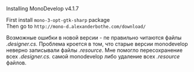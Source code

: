Installing MonoDevelop v4.1.7

First install `mono-3-opt-gtk-sharp` package  
Then go to `http://mono-d.alexanderbothe.com/download/`

Возможные ошибки в новой версии - пе правильно читаются файлы *.designer.cs.* 
Проблема кроется в том, что старые версии monodevelop неверно записывали файлы 
*.resource*. Мне помогло пересохранение всех *.designer.cs.* самой monodevelop
либо удаление всех *.resource* файлов.
